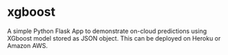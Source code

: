 # xgboost
A simple Python Flask App to demonstrate on-cloud predictions using XGboost model stored as JSON object.
This can be deployed on Heroku or Amazon AWS.
